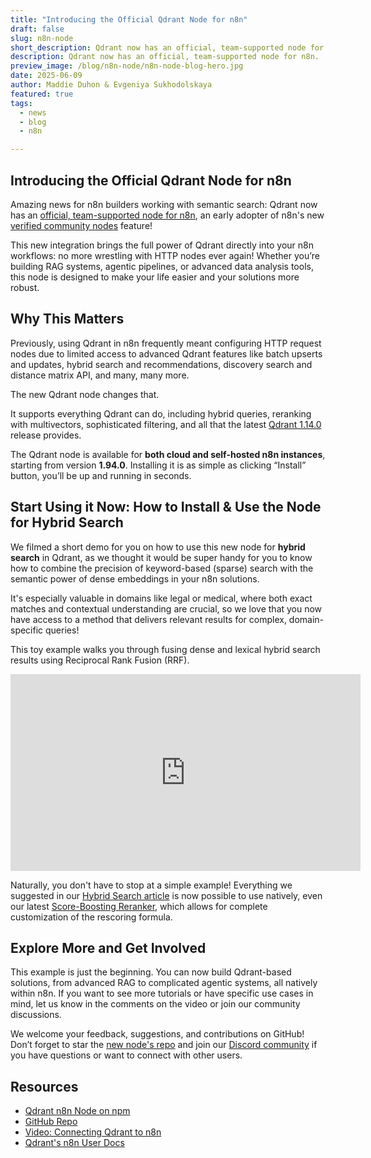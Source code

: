 ```yaml
---
title: "​​Introducing the Official Qdrant Node for n8n" 
draft: false
slug: n8n-node
short_description: Qdrant now has an official, team-supported node for n8n.
description: Qdrant now has an official, team-supported node for n8n.
preview_image: /blog/n8n-node/n8n-node-blog-hero.jpg
date: 2025-06-09
author: Maddie Duhon & Evgeniya Sukhodolskaya
featured: true
tags:
  - news
  - blog
  - n8n

---
```


## ​​Introducing the Official Qdrant Node for n8n

Amazing news for n8n builders working with semantic search: Qdrant now has an [official, team-supported node for n8n](https://www.npmjs.com/package/n8n-nodes-qdrant), an early adopter of n8n's new [verified community nodes](https://docs.n8n.io/integrations/creating-nodes/deploy/submit-community-nodes/#submit-your-node-for-verification-by-n8n) feature!

This new integration brings the full power of Qdrant directly into your n8n workflows: no more wrestling with HTTP nodes ever again!
Whether you’re building RAG systems, agentic pipelines, or advanced data analysis tools, this node is designed to make your life easier and your solutions more robust.

## Why This Matters

Previously, using Qdrant in n8n frequently meant configuring HTTP request nodes due to limited access to advanced Qdrant features like batch upserts and updates, hybrid search and recommendations, discovery search and distance matrix API, and many, many more.

The new Qdrant node changes that.

It supports everything Qdrant can do, including hybrid queries, reranking with multivectors, sophisticated filtering, and all that the latest [Qdrant 1.14.0](https://qdrant.tech/blog/qdrant-1.14.x/) release provides.

The Qdrant node is available for **both cloud and self-hosted n8n instances**, starting from version **1.94.0**. Installing it is as simple as clicking “Install” button, you’ll be up and running in seconds.  

## Start Using it Now: How to Install & Use the Node for Hybrid Search

We filmed a short demo for you on how to use this new node for **hybrid search** in Qdrant, as we thought it would be super handy for you to know how to combine the precision of keyword-based (sparse) search with the semantic power of dense embeddings in your n8n solutions.  

It's especially valuable in domains like legal or medical, where both exact matches and contextual understanding are crucial, so we love that you now have access to a method that delivers relevant results for complex, domain-specific queries!

This toy example walks you through fusing dense and lexical hybrid search results using Reciprocal Rank Fusion (RRF).

<iframe width="560" height="315" src="https://www.youtube.com/embed/sYP_kHWptHY?si=t4GTxVCfTNiXEE4S" title="YouTube video player" frameborder="0" allow="accelerometer; autoplay; clipboard-write; encrypted-media; gyroscope; picture-in-picture; web-share" referrerpolicy="strict-origin-when-cross-origin" loading="lazy" allowfullscreen></iframe>

Naturally, you don't have to stop at a simple example! Everything we suggested in our [Hybrid Search article](https://qdrant.tech/articles/hybrid-search/) is now possible to use natively, even our latest [Score-Boosting Reranker](https://qdrant.tech/blog/qdrant-1.14.x/#score-boosting-reranker), which allows for complete customization of the rescoring formula.

## Explore More and Get Involved

This example is just the beginning. You can now build Qdrant-based solutions, from advanced RAG to complicated agentic systems, all natively within n8n. If you want to see more tutorials or have specific use cases in mind, let us know in the comments on the video or join our community discussions.

We welcome your feedback, suggestions, and contributions on GitHub! Don’t forget to star the [new node's repo](https://github.com/qdrant/n8n-nodes-qdrant) and join our [Discord community](https://discord.gg/njJFNKXj) if you have questions or want to connect with other users.

## Resources

* [Qdrant n8n Node on npm](https://www.npmjs.com/package/n8n-nodes-qdrant)  
* [GitHub Repo](https://github.com/qdrant/n8n-nodes-qdrant)  
* [Video: Connecting Qdrant to n8n](https://youtu.be/fYMGpXyAsfQ?feature=shared&t=194)  
* [Qdrant's n8n User Docs](https://qdrant.tech/documentation/platforms/n8n/)